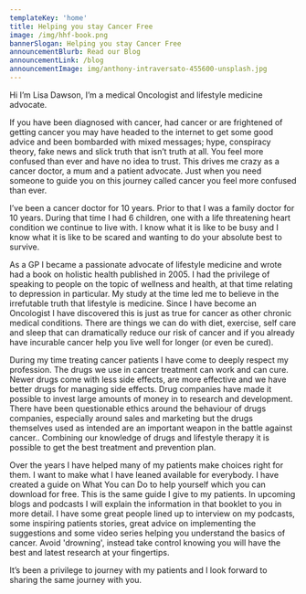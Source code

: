 ```yaml
---
templateKey: 'home'
title: Helping you stay Cancer Free
image: /img/hhf-book.png
bannerSlogan: Helping you stay Cancer Free
announcementBlurb: Read our Blog
announcementLink: /blog
announcementImage: img/anthony-intraversato-455600-unsplash.jpg
---
```


Hi I’m Lisa Dawson, I’m a medical Oncologist and lifestyle medicine advocate.


If you have been diagnosed with cancer, had cancer or are frightened of getting cancer you may have headed to the internet to get some good advice and been bombarded with mixed messages; hype, conspiracy theory, fake news and slick truth that isn’t truth at all. You feel more confused than ever and have no idea to trust. This drives me crazy as a cancer doctor, a mum and a patient advocate. Just when you need someone to guide you on this journey called cancer you feel more confused than ever.


I’ve been a cancer doctor for 10 years. Prior to that I was a family doctor for 10 years. During that time I had 6 children, one with a life threatening heart condition we continue to live with. I know what it is like to be busy and I know what it is like to be scared and wanting to do your absolute best to survive.


As a GP I became a passionate advocate of lifestyle medicine and wrote had a book on holistic health published in 2005. I had the privilege of speaking to people on the topic of wellness and health, at that time relating to depression in particular. My study at the time led me to believe in the irrefutable truth that lifestyle is medicine. Since I have become an Oncologist I have discovered this is just as true for cancer as other chronic medical conditions. There are things we can do with diet, exercise, self care and sleep that can dramatically reduce our risk of cancer and if you already have incurable cancer help you live well for longer (or even be cured).


During my time treating cancer patients I have come to deeply respect my profession. The drugs we use in cancer treatment can work and can cure. Newer drugs come with less side effects, are more effective and we have better drugs for managing side effects. Drug companies have made it possible to invest large amounts of money in to research and development. There have been questionable ethics around the behaviour of drugs companies, especially around sales and marketing but the drugs themselves used as intended are an important weapon in the battle against cancer.. Combining our knowledge of drugs and lifestyle therapy it is possible to get the best treatment and prevention plan.


Over the years I have helped many of my patients make choices right for them. I want to make what I have leaned available for everybody. I have created a guide on What You can Do to help yourself which you can download for free. This is the same guide I give to my patients. In upcoming blogs and podcasts I will explain the information in that booklet to you in more detail. I have some great people lined up to interview on my podcasts, some inspiring patients stories, great advice on implementing the suggestions and some video series helping you understand the  basics of cancer. Avoid 'drowning', instead take control knowing you will have the best and latest research at your fingertips.


It’s been a privilege to journey with my patients and I look forward to sharing the same journey with you.